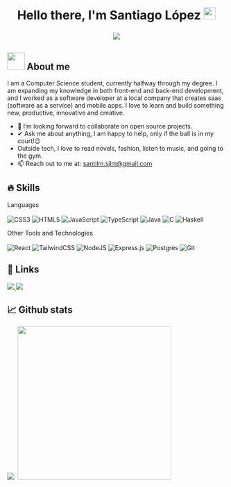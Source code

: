 <h1 align="center">Hello there, I'm Santiago López <img src="https://media.giphy.com/media/hvRJCLFzcasrR4ia7z/giphy.gif" width="28"></h1>


<h3 align="center">
  <a href="https://github.com/CodeWhiteWeb/CodeWhiteWeb"><img src="https://readme-typing-svg.herokuapp.com?color=%FF238636&center=true&vCenter=true&lines=Full+Stack+Developer"></a>
</h3>

## <picture><img src = "https://github.com/7oSkaaa/7oSkaaa/blob/main/Images/about_me.gif?raw=true" width = 40px></picture> About me

<p>I am a Computer Science student, currently halfway through my degree. I am expanding my knowledge in both front-end and back-end development, and I worked as a software developer at a local company that creates saas (software as a service) and mobile apps. I love to learn and build something new, productive, innovative and creative.
</p>

- 👯 I’m looking forward to collaborate on open source projects.
- ✔ Ask me about anything, I am happy to help, only if the ball is in my court!😉<br>
- Outside tech, I love to read novels, fashion, listen to music, and going to the gym.
- 📫 Reach out to me at: <a href="bhargavi.kurukunda@students.iiit.ac.in">santilm.sjlm@gmail.com</a>

## 🔥 Skills
Languages
<br>
<br>
![CSS3](https://img.shields.io/badge/css3-%231572B6.svg?style=for-the-badge&logo=css3&logoColor=white)
![HTML5](https://img.shields.io/badge/html5-%23E34F26.svg?style=for-the-badge&logo=html5&logoColor=white)
![JavaScript](https://img.shields.io/badge/javascript-%23323330.svg?style=for-the-badge&logo=javascript&logoColor=%23F7DF1E)
![TypeScript](https://img.shields.io/badge/typescript-%23007ACC.svg?style=for-the-badge&logo=typescript&logoColor=white)
![Java](https://img.shields.io/badge/java-%23ED8B00.svg?style=for-the-badge&logo=openjdk&logoColor=white)
![C](https://img.shields.io/badge/c-%2300599C.svg?style=for-the-badge&logo=c&logoColor=white)
![Haskell](https://img.shields.io/badge/Haskell-5e5086?style=for-the-badge&logo=haskell&logoColor=white)

Other Tools and Technologies
<br>
<br>
![React](https://img.shields.io/badge/react-%2320232a.svg?style=for-the-badge&logo=react&logoColor=%2361DAFB)
![TailwindCSS](https://img.shields.io/badge/tailwindcss-%2338B2AC.svg?style=for-the-badge&logo=tailwind-css&logoColor=white)
![NodeJS](https://img.shields.io/badge/node.js-6DA55F?style=for-the-badge&logo=node.js&logoColor=white)
![Express.js](https://img.shields.io/badge/express.js-%23404d59.svg?style=for-the-badge&logo=express&logoColor=%2361DAFB)
![Postgres](https://img.shields.io/badge/postgres-%23316192.svg?style=for-the-badge&logo=postgresql&logoColor=white)
![Git](https://img.shields.io/badge/git-%23F05033.svg?style=for-the-badge&logo=git&logoColor=white)

## 💬 Links
<a href="https://www.instagram.com/smlopez___/">
<img src="https://img.shields.io/badge/Instagram-%23E4405F.svg?style=for-the-badge&logo=Instagram&logoColor=white">
</a>
<a href="https://www.linkedin.com/in/santiago-jose-lopez-mendes/">
<img src="https://img.shields.io/badge/linkedin-%230077B5.svg?style=for-the-badge&logo=linkedin&logoColor=white">
</a>

## 📈 Github stats
<p><img src="https://github-readme-stats.vercel.app/api?username=smlopezsm&theme=dark&show_icons=true"/>
&nbsp;<img  src="https://github-readme-stats.vercel.app/api/top-langs/?username=smlopezsm&theme=dark&layout=compact" width="354" /></p>


